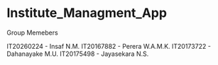 # Institute_Managment_App

Group Memebers

IT20260224 - Insaf N.M.
IT20167882 - Perera W.A.M.K.
IT20173722 - Dahanayake M.U.
IT20175498 - Jayasekara N.S.
